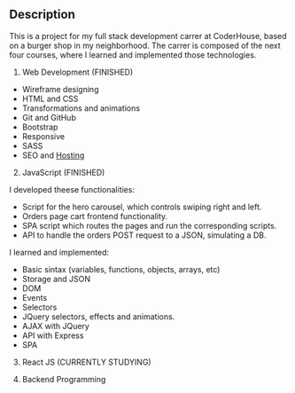 ## Description

This is a project for my full stack development carrer at CoderHouse, based on a burger shop in my neighborhood. 
The carrer is composed of the next four courses, where I learned and implemented those technologies.

1) Web Development (FINISHED)

- Wireframe designing
- HTML and CSS
- Transformations and animations
- Git and GitHub
- Bootstrap
- Responsive
- SASS
- SEO and [Hosting](https://jack-and-jek.000webhostapp.com/)

2) JavaScript (FINISHED)

I developed theese functionalities:
- Script for the hero carousel, which controls swiping right and left.
- Orders page cart frontend functionality. 
- SPA script which routes the pages and run the corresponding scripts.
- API to handle the orders POST request to a JSON, simulating a DB.

I learned and implemented:
- Basic sintax (variables, functions, objects, arrays, etc)
- Storage and JSON
- DOM
- Events
- Selectors
- JQuery selectors, effects and animations.
- AJAX with JQuery
- API with Express
- SPA

3) React JS (CURRENTLY STUDYING)

4) Backend Programming
